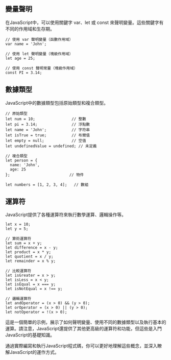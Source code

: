 ## 變量聲明
在JavaScript中，可以使用關鍵字 var、let 或 const 來聲明變量。這些關鍵字有不同的作用域和生存期。

```
// 使用 var 聲明變量（函數作用域）
var name = 'John';

// 使用 let 聲明變量（塊級作用域）
let age = 25;

// 使用 const 聲明常量（塊級作用域）
const PI = 3.14;
```
## 數據類型
JavaScript中的數據類型包括原始類型和複合類型。
```
// 原始類型
let num = 10;                // 整數
let pi = 3.14;               // 浮點數
let name = 'John';           // 字符串
let isTrue = true;           // 布爾值
let empty = null;            // 空值
let undefinedValue = undefined; // 未定義

// 複合類型
let person = {
  name: 'John',
  age: 25
};                          // 物件

let numbers = [1, 2, 3, 4];   // 數組
```

## 運算符
JavaScript提供了各種運算符來執行數學運算、邏輯操作等。
```
let x = 10;
let y = 5;

// 算術運算符
let sum = x + y;
let difference = x - y;
let product = x * y;
let quotient = x / y;
let remainder = x % y;

// 比較運算符
let isGreater = x > y;
let isLess = x < y;
let isEqual = x === y;
let isNotEqual = x !== y;

// 邏輯運算符
let andOperator = (x > 0) && (y > 0);
let orOperator = (x > 0) || (y > 0);
let notOperator = !(x > 0);
```

這是一個簡單的示例，展示了如何聲明變量、使用不同的數據類型以及執行基本的運算。請注意，JavaScript還提供了其他更高級的運算符和功能，但這些是入門JavaScript的基礎知識。

通過實際編寫和執行JavaScript程式碼，你可以更好地理解這些概念，並深入瞭解JavaScript的運作方式。
